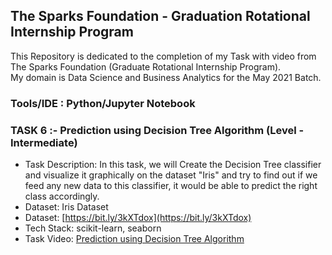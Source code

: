 ## The Sparks Foundation - Graduation Rotational Internship Program

This Repository is dedicated to the completion of my Task with video from The Sparks Foundation (Graduate Rotational Internship Program). <br>
My domain is Data Science and Business Analytics for the May 2021 Batch.

### Tools/IDE : Python/Jupyter Notebook

### TASK 6 :- Prediction using Decision Tree Algorithm (Level - Intermediate)
- Task Description: In this task, we will Create the Decision Tree classifier and visualize it graphically on the dataset "Iris" and try to find out if we feed any new data to this classifier, it would be able to predict the right class accordingly.
- Dataset: Iris Dataset
- Dataset: [https://bit.ly/3kXTdox](https://bit.ly/3kXTdox)
- Tech Stack: scikit-learn, seaborn
- Task Video: [Prediction using Decision Tree Algorithm](https://github.com/dhhruv/The-Sparks-Foundation-Internship-Tasks/blob/master/TASK%206/Task-6%20Prediction%20using%20Decision%20Tree%20Algorithm.mp4)